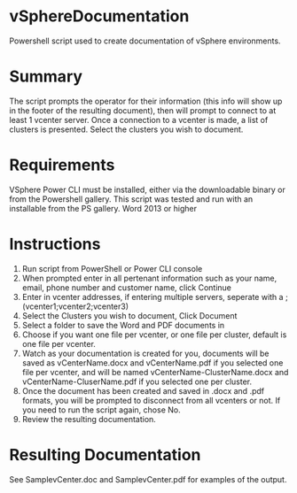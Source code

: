 # vSphereDocumentation
Powershell script used to create documentation of vSphere environments.

# Summary
The script prompts the operator for their information (this info will show up in the footer of the resulting document), then will prompt to connect to at least 1 vcenter server. Once a connection to a vcenter is made, a list of clusters is presented. Select the clusters you wish to document.

# Requirements
VSphere Power CLI must be installed, either via the downloadable binary or from the Powershell gallery. This script was tested and run with an installable from the PS gallery.
Word 2013 or higher

# Instructions
1. Run script from PowerShell or Power CLI console
2. When prompted enter in all pertenant information such as your name, email, phone number and customer name, click Continue
3. Enter in vcenter addresses, if entering multiple servers, seperate with a ; (vcenter1;vcenter2;vcenter3)
4. Select the Clusters you wish to document, Click Document
5. Select a folder to save the Word and PDF documents in
6. Choose if you want one file per vcenter, or one file per cluster, default is one file per vcenter.
7. Watch as your documentation is created for you, documents will be saved as vCenterName.docx and vCenterName.pdf if you selected one file per vcenter, and will be named vCenterName-ClusterName.docx and vCenterName-CluserName.pdf if you selected one per cluster. 
8. Once the document has been created and saved in .docx and .pdf formats, you will be prompted to disconnect from all vcenters or not. If you need to run the script again, chose No.
9. Review the resulting documentation.

# Resulting Documentation
See SamplevCenter.doc and SamplevCenter.pdf for examples of the output.
